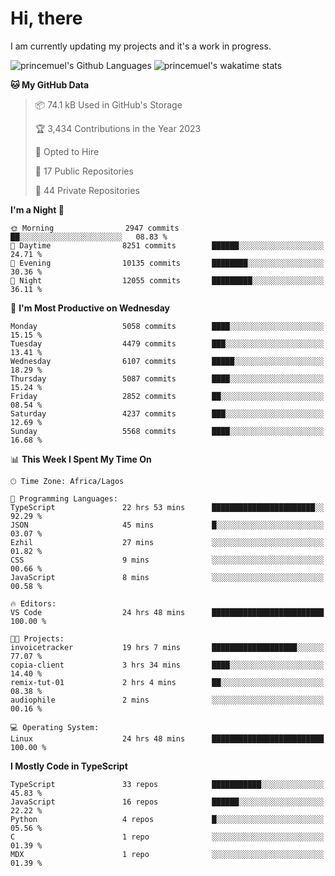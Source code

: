# Hi, there

<!--
**princemuel/princemuel** is a ✨ _special_ ✨ repository because its `README.md` (this file) appears on your GitHub profile.

Here are some ideas to get you started:

- 🔭 I’m currently working on ...
- 🌱 I’m currently learning ...
- 👯 I’m looking to collaborate on ...
- 🤔 I’m looking for help with ...
- 💬 Ask me about ...
- 📫 How to reach me: ...
- 😄 Pronouns: ...
- ⚡ Fun fact: ...
-->

I am currently updating my projects and it's a work in progress.

![princemuel's Github Languages](https://github-readme-stats.vercel.app/api/top-langs/?username=princemuel&text_color=586069&layout=compact&hide_border=true&title_color=0366d6&count_private=true&include_all_commits=true&theme=tokyonight&show_icons=true)
![princemuel's wakatime stats](https://github-readme-stats.vercel.app/api/wakatime?username=princemuel&text_color=586069&layout=compact&hide_border=true&title_color=0366d6&count_private=true&include_all_commits=true&theme=tokyonight&show_icons=true)

<!--START_SECTION:waka-->
**🐱 My GitHub Data** 

> 📦 74.1 kB Used in GitHub's Storage 
 > 
> 🏆 3,434 Contributions in the Year 2023
 > 
> 💼 Opted to Hire
 > 
> 📜 17 Public Repositories 
 > 
> 🔑 44 Private Repositories 
 > 
**I'm a Night 🦉** 

```text
🌞 Morning                2947 commits        ██░░░░░░░░░░░░░░░░░░░░░░░   08.83 % 
🌆 Daytime                8251 commits        ██████░░░░░░░░░░░░░░░░░░░   24.71 % 
🌃 Evening                10135 commits       ████████░░░░░░░░░░░░░░░░░   30.36 % 
🌙 Night                  12055 commits       █████████░░░░░░░░░░░░░░░░   36.11 % 
```
📅 **I'm Most Productive on Wednesday** 

```text
Monday                   5058 commits        ████░░░░░░░░░░░░░░░░░░░░░   15.15 % 
Tuesday                  4479 commits        ███░░░░░░░░░░░░░░░░░░░░░░   13.41 % 
Wednesday                6107 commits        █████░░░░░░░░░░░░░░░░░░░░   18.29 % 
Thursday                 5087 commits        ████░░░░░░░░░░░░░░░░░░░░░   15.24 % 
Friday                   2852 commits        ██░░░░░░░░░░░░░░░░░░░░░░░   08.54 % 
Saturday                 4237 commits        ███░░░░░░░░░░░░░░░░░░░░░░   12.69 % 
Sunday                   5568 commits        ████░░░░░░░░░░░░░░░░░░░░░   16.68 % 
```


📊 **This Week I Spent My Time On** 

```text
🕑︎ Time Zone: Africa/Lagos

💬 Programming Languages: 
TypeScript               22 hrs 53 mins      ███████████████████████░░   92.29 % 
JSON                     45 mins             █░░░░░░░░░░░░░░░░░░░░░░░░   03.07 % 
Ezhil                    27 mins             ░░░░░░░░░░░░░░░░░░░░░░░░░   01.82 % 
CSS                      9 mins              ░░░░░░░░░░░░░░░░░░░░░░░░░   00.66 % 
JavaScript               8 mins              ░░░░░░░░░░░░░░░░░░░░░░░░░   00.58 % 

🔥 Editors: 
VS Code                  24 hrs 48 mins      █████████████████████████   100.00 % 

🐱‍💻 Projects: 
invoicetracker           19 hrs 7 mins       ███████████████████░░░░░░   77.07 % 
copia-client             3 hrs 34 mins       ████░░░░░░░░░░░░░░░░░░░░░   14.40 % 
remix-tut-01             2 hrs 4 mins        ██░░░░░░░░░░░░░░░░░░░░░░░   08.38 % 
audiophile               2 mins              ░░░░░░░░░░░░░░░░░░░░░░░░░   00.16 % 

💻 Operating System: 
Linux                    24 hrs 48 mins      █████████████████████████   100.00 % 
```

**I Mostly Code in TypeScript** 

```text
TypeScript               33 repos            ███████████░░░░░░░░░░░░░░   45.83 % 
JavaScript               16 repos            ██████░░░░░░░░░░░░░░░░░░░   22.22 % 
Python                   4 repos             █░░░░░░░░░░░░░░░░░░░░░░░░   05.56 % 
C                        1 repo              ░░░░░░░░░░░░░░░░░░░░░░░░░   01.39 % 
MDX                      1 repo              ░░░░░░░░░░░░░░░░░░░░░░░░░   01.39 % 
```




<!--END_SECTION:waka-->
